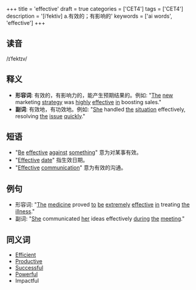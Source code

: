 +++
title = 'effective'
draft = true
categories = ['CET4']
tags = ['CET4']
description = '[iˈfektiv] a.有效的；有影响的'
keywords = ['ai words', 'effective']
+++

## 读音
/ɪˈfektɪv/

## 释义
- **形容词**: 有效的，有影响力的，能产生预期结果的。例如: "[The](/post/the/) [new](/post/new/) marketing [strategy](/post/strategy/) was [highly](/post/highly/) [effective](/post/effective/) [in](/post/in/) boosting sales."
- **副词**: 有效地，有功效地。例如: "[She](/post/she/) handled [the](/post/the/) [situation](/post/situation/) effectively, resolving [the](/post/the/) [issue](/post/issue/) [quickly](/post/quickly/)."

## 短语
- "[Be](/post/be/) [effective](/post/effective/) [against](/post/against/) [something](/post/something/)" 意为对某事有效。
- "[Effective](/post/effective/) [date](/post/date/)" 指生效日期。
- "[Effective](/post/effective/) [communication](/post/communication/)" 意为有效的沟通。

## 例句
- 形容词: "[The](/post/the/) [medicine](/post/medicine/) proved [to](/post/to/) [be](/post/be/) [extremely](/post/extremely/) [effective](/post/effective/) [in](/post/in/) treating [the](/post/the/) [illness](/post/illness/)."
- 副词: "[She](/post/she/) communicated [her](/post/her/) ideas effectively [during](/post/during/) [the](/post/the/) [meeting](/post/meeting/)."

## 同义词
- [Efficient](/post/efficient/)
- [Productive](/post/productive/)
- [Successful](/post/successful/)
- [Powerful](/post/powerful/)
- Impactful
